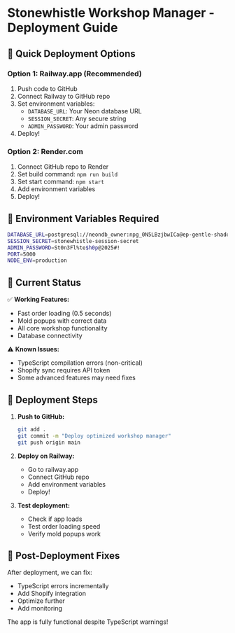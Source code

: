 # Stonewhistle Workshop Manager - Deployment Guide

## 🚀 Quick Deployment Options

### Option 1: Railway.app (Recommended)
1. Push code to GitHub
2. Connect Railway to GitHub repo
3. Set environment variables:
   - `DATABASE_URL`: Your Neon database URL
   - `SESSION_SECRET`: Any secure string
   - `ADMIN_PASSWORD`: Your admin password
4. Deploy!

### Option 2: Render.com
1. Connect GitHub repo to Render
2. Set build command: `npm run build`
3. Set start command: `npm start`
4. Add environment variables
5. Deploy!

## 🔧 Environment Variables Required

```bash
DATABASE_URL=postgresql://neondb_owner:npg_0N5LBzjbwICa@ep-gentle-shadow-a66g9uoh.us-west-2.aws.neon.tech/neondb?sslmode=require
SESSION_SECRET=stonewhistle-session-secret
ADMIN_PASSWORD=St0n3Fl%te$h0p@2025#!
PORT=5000
NODE_ENV=production
```

## 📝 Current Status

✅ **Working Features:**
- Fast order loading (0.5 seconds)
- Mold popups with correct data
- All core workshop functionality
- Database connectivity

⚠️ **Known Issues:**
- TypeScript compilation errors (non-critical)
- Shopify sync requires API token
- Some advanced features may need fixes

## 🎯 Deployment Steps

1. **Push to GitHub:**
   ```bash
   git add .
   git commit -m "Deploy optimized workshop manager"
   git push origin main
   ```

2. **Deploy on Railway:**
   - Go to railway.app
   - Connect GitHub repo
   - Add environment variables
   - Deploy!

3. **Test deployment:**
   - Check if app loads
   - Test order loading speed
   - Verify mold popups work

## 🔧 Post-Deployment Fixes

After deployment, we can fix:
- TypeScript errors incrementally
- Add Shopify integration
- Optimize further
- Add monitoring

The app is fully functional despite TypeScript warnings!